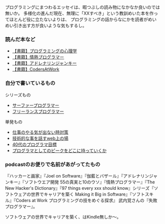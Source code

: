 プログラミングにまつわるエッセイは、暇つぶしの読み物になかなか良いのでは無いか。
多様化の進んだ現在、無理に「XXすべき」という教訓めいた本を作ってほとんど役に立たないよりは、
プログラミングの話からなにかを読者がめいめい引き出す方が良いような気もするし。

### 読んだ本など

- [【書籍】プログラミングの心理学](【書籍】プログラミングの心理学.md)
- [【書籍】情熱プログラマー](【書籍】情熱プログラマー.md)
- [【書籍】アドレナリンジャンキー](【書籍】アドレナリンジャンキー.md)
- [【書籍】CodersAtWork](【書籍】CodersAtWork.md)

### 自分で書いているもの

シリーズもの

- [サーファープログラマー](サーファープログラマー.md)
- [フリーランスプログラマー](フリーランスプログラマー.md)

単発もの

- [仕事のやる気が出ない時対策](仕事のやる気が出ない時対策.md)
- [技術的な事を話すweb上の場](技術的な事を話すweb上の場.md)
- [40代のプログラマ目標](40代のプログラマ目標.md)
- [プログラマとしてのピークをどこに持っていくか](プログラマとしてのピークをどこに持っていくか.md)

### podcastのお便りで名前があがってたもの

『ハッカーと画家』『Joel on Software』『伽藍とバザール』『アドレナリンジャンキー』『ソフトウエア開発 55の真実と10のウソ』『情熱プログラマー』『The New Hacker's Dictionary』『97 things every xxx should know』シリーズ『ソフトウェアの世界でキャリアを築く Making it Big in Software』『ソフトスキル』『Coders at Work プログラミングの技をめぐる探求』
武内覚さんの『失敗プログラマー』。

ソフトウェアの世界でキャリアを築く、はKindle無しか〜。